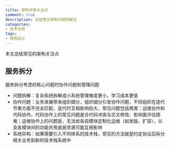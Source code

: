 ```yaml
---
title: 架构评审关注点
comment: true
description: 总结常见架构问题和解法
categories:
- 技术总结
tags:
- 架构设计
---
```

本文总结常见的架构关注点

## 服务拆分

服务拆分考虑的核心问题时协作问题和管理问题  
- 问题拆解：复杂系统拆解成小系统管理难度更小，学习成本更低
- 协作问题：业务发展带来组织细分，组织细分引发协作问题，不同组织在迭代节奏方面不完全匹配，迭代时互相影响较大，常见问题包括两类：运维协作和代码协作。代码协作上的常见问题是合代码冲突与交叉修改、影响面评估困难；运维协作上的问题是，无法给各自模块定制化运维（如发版、扩容），以及各模块间的功能共用底层资源可能互相影响
- 系统异构：如果需要引入不同体系的技术栈，常见的方法就是约定协议后拆分相关业务到新的技术栈系统中


